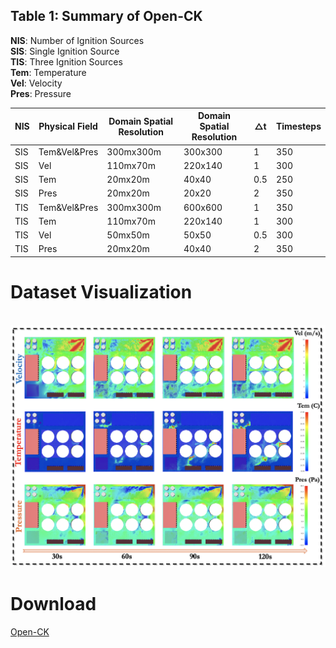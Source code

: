 ## Table 1: Summary of Open-CK

**NIS**: Number of Ignition Sources  
**SIS**: Single Ignition Source  
**TIS**: Three Ignition Sources  
**Tem**: Temperature  
**Vel**: Velocity  
**Pres**: Pressure

| NIS | Physical Field | Domain Spatial Resolution | Domain Spatial Resolution | △t | Timesteps |
| --- | --- | --- | --- | --- | --- |
| SIS | Tem&Vel&Pres | 300mx300m | 300x300 | 1 | 350 |
| SIS | Vel | 110mx70m | 220x140 | 1 | 300 |
| SIS | Tem | 20mx20m | 40x40 | 0.5 | 250 |
| SIS | Pres | 20mx20m | 20x20 | 2 | 350 |
| TIS | Tem&Vel&Pres | 300mx300m | 600x600 | 1 | 350 |
| TIS | Tem | 110mx70m | 220x140 | 1 | 300 |
| TIS | Vel | 50mx50m | 50x50 | 0.5 | 300 |
| TIS | Pres | 20mx20m | 40x40 | 2 | 350 |


# Dataset Visualization
<p align="center">
    <br>
    <img src="../image/10MW-3fire-2windDirection-3ms.png"/>
    <br>
<p>

# Download
<a href="https://drive.google.com/drive/folders/1kd6z_HsaO_YHdOMjFVp59SORWlGwL3Jb?usp=sharing">Open-CK</a>